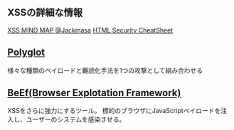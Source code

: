 ## XSSの詳細な情報

[XSS MIND MAP @Jackmasa](https://raw.githubusercontent.com/cyberspacekittens/XSS/master/XSS2.png)
[HTML Security CheatSheet](https://html5sec.org/)


## [Polyglot](https://github.com/0xsobky/HackVault/wiki/Unleashing-an-Ultimate-XSS-Polyglot)
様々な種類のペイロードと難読化手法を1つの攻撃として組み合わせる

## [BeEf(Browser Explotation Framework)](http://beefproject.com/)
XSSをさらに強力にするツール。
標的のブラウザにJavaScriptペイロードを注入し、ユーザーのシステムを感染させる。

